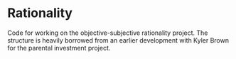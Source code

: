 Rationality
===========

Code for working on the objective-subjective rationality project. The structure is heavily borrowed from an earlier development with Kyler Brown for the parental investment project.
